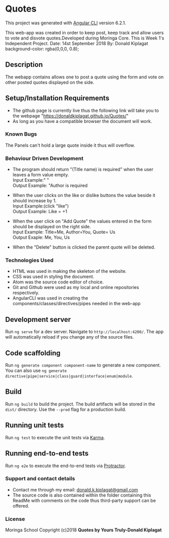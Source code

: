 # Quotes

This project was generated with [Angular CLI](https://github.com/angular/angular-cli) version 6.2.1.

This web-app was created in order to keep post, keep track and allow users to vote and disvote quotes.Developed during Moringa Core. This is Week 1's Independent Project.
Date: 14st September 2018
By: Donald Kiplagat
  background-color: rgba(0,0,0, 0.8);


## Description
The webapp contains allows one to post a quote using the form and vote on other posted quotes displayed on the side.

## Setup/Installation Requirements
* The github page is currently live thus the following link will take you to the webpage "https://donaldkiplagat.github.io/Quotes/"
* As long as you have a compatible browser the document will work.

### Known Bugs
The Panels can't hold a large quote inside it thus will overflow.

### Behaviour Driven Development
* The program should return "(Title name) is required" when the user leaves a form value empty.<br> 
Input Example:" "<br>
Output Example: "Author is required

* When the user clicks on the like or dislike buttons the value beside it should increase by 1.<br>
Input Example:(click "like")<br>
Output Example: Like = +1<br>

* When the user click on "Add Quote" the values entered in the form should be displayed on the right side.<br>
Input Example: Title=Me, Author=You, Quote= Us<br>
Output Exaple: Me, You, Us

* When the "Delete" button is clicked the parent quote will be deleted.


### Technologies Used
* HTML was used in making the skeleton of the website.
* CSS was used in styling the document.
* Atom was the source code editor of choice.
* Git and Github were used as my local and online repositories respectively.
* AngularCLI was used in creating the components/classes/directives/pipes needed in the web-app


## Development server

Run `ng serve` for a dev server. Navigate to `http://localhost:4200/`. The app will automatically reload if you change any of the source files.

## Code scaffolding

Run `ng generate component component-name` to generate a new component. You can also use `ng generate directive|pipe|service|class|guard|interface|enum|module`.

## Build

Run `ng build` to build the project. The build artifacts will be stored in the `dist/` directory. Use the `--prod` flag for a production build.

## Running unit tests

Run `ng test` to execute the unit tests via [Karma](https://karma-runner.github.io).

## Running end-to-end tests

Run `ng e2e` to execute the end-to-end tests via [Protractor](http://www.protractortest.org/).

### Support and contact details
* Contact me through my email: donald.k.kiplagat@gmail.com
* The source code is also contained within the folder containing this ReadMe with comments on the code thus third-party support can be offered.

### License
Moringa School
Copyright (c)2018 **Quotes by Yours Truly-Donald Kiplagat**
  

